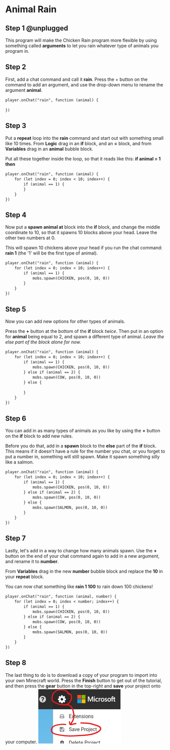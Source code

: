 # Animal Rain

## Step 1 @unplugged
This program will make the Chicken Rain program more flexible by using
something called **arguments** to let you rain whatever type of animals
you program in.

## Step 2
First, add a chat command and call it **rain**.
Press the + button on the command to add an argument, and use the drop-down
menu to rename the argument **animal**.

```blocks
player.onChat("rain", function (animal) {
	
})
```

## Step 3
Put a **repeat** loop into the **rain** command and start out with something
small like 10 times. From **Logic** drag in an **if** block, and an **=**
block, and from **Variables** drag in an **animal** bubble block.

Put all these together inside the loop, so that it reads like this:
**if animal = 1 then**

```blocks
player.onChat("rain", function (animal) {
    for (let index = 0; index < 10; index++) {
        if (animal == 1) {
        }
    }
})
```

## Step 4
Now put a **spawn animal at** block into the **if** block, and change
the middle coordinate to 10, so that it spawns 10 blocks above your head.
Leave the other two numbers at 0.

This will spawn 10 chickens above your head if you run the chat command:
**rain 1** (the '1' will be the first type of animal).

```blocks
player.onChat("rain", function (animal) {
    for (let index = 0; index < 10; index++) {
        if (animal == 1) {
            mobs.spawn(CHICKEN, pos(0, 10, 0))
        }
    }
})
```

## Step 5
Now you can add new options for other types of animals.

Press the **+** button at the bottom of the **if** block *twice*.
Then put in an option for **animal** being equal to 2, and spawn a different
type of animal.
*Leave the else part of the block alone for now.*

```blocks
player.onChat("rain", function (animal) {
    for (let index = 0; index < 10; index++) {
        if (animal == 1) {
            mobs.spawn(CHICKEN, pos(0, 10, 0))
        } else if (animal == 2) {
            mobs.spawn(COW, pos(0, 10, 0))
        } else {
        	
        }
    }
})
```

## Step 6
You can add in as many types of animals as you like by using the **+** button
on the **if** block to add new rules.

Before you do that, add in a **spawn** block to the **else** part of the **if**
block. This means if it doesn't have a rule for the number you chat, or you
forget to put a number in, something will still spawn. Make it spawn something silly
like a salmon.

```blocks
player.onChat("rain", function (animal) {
    for (let index = 0; index < 10; index++) {
        if (animal == 1) {
            mobs.spawn(CHICKEN, pos(0, 10, 0))
        } else if (animal == 2) {
            mobs.spawn(COW, pos(0, 10, 0))
        } else {
            mobs.spawn(SALMON, pos(0, 10, 0))
        }
    }
})
```

## Step 7
Lastly, let's add in a way to change how many animals spawn.
Use the **+** button on the end of your chat command again to add in a
new argument, and rename it to **number**.

From **Variables** drag in the new **number** bubble block and replace the
**10** in your **repeat** block.

You can now chat something like **rain 1 100** to rain down 100 chickens!

```blocks
player.onChat("rain", function (animal, number) {
    for (let index = 0; index < number; index++) {
        if (animal == 1) {
            mobs.spawn(CHICKEN, pos(0, 10, 0))
        } else if (animal == 2) {
            mobs.spawn(COW, pos(0, 10, 0))
        } else {
            mobs.spawn(SALMON, pos(0, 10, 0))
        }
    }
})
```

## Step 8
The last thing to do is to download a copy of your program to import into
your own Minecraft world. Press the **Finish** button to get out of the
tutorial, and then press the **gear** button in the top-right and **save**
your project onto your computer.
![Save your project](https://github.com/Mr-Poulter/resources/blob/main/save_project.png?raw=true)
